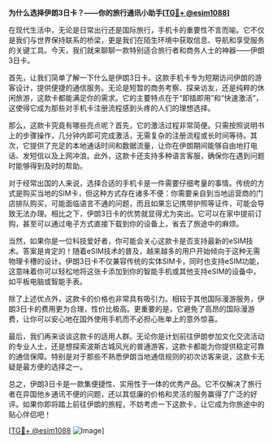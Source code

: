 **为什么选择伊朗3日卡？——你的旅行通讯小助手[[TG💪+ @esim1088](https://t.me/s/esim1088)]**

在现代生活中，无论是日常出行还是国际旅行，手机卡的重要性不言而喻。它不仅是我们与世界保持联系的桥梁，更是我们在陌生环境中获取信息、导航和享受服务的关键工具。今天，我们就来聊聊一款特别适合旅行者和商务人士的神器——伊朗3日卡。

首先，让我们简单了解一下什么是伊朗3日卡。这款手机卡专为短期访问伊朗的游客设计，提供便捷的通信服务。无论是短暂的商务考察、探亲访友，还是纯粹的休闲旅游，这款卡都能满足你的需求。它的主要特点在于“即插即用”和“快速激活”，这使得它成为那些对手机卡注册流程感到头疼的人们的理想选择。

那么，这款卡究竟有哪些亮点呢？首先，它的激活过程非常简便。只需按照说明书上的步骤操作，几分钟内即可完成激活，无需复杂的注册流程或长时间等待。其次，它提供了充足的本地通话时间和数据流量，让你在伊朗期间能够自由地打电话、发短信以及上网冲浪。此外，这款卡还支持多种语言客服，确保你在遇到问题时能够得到及时的帮助。

对于经常出国的人来说，选择合适的手机卡是一件需要仔细考量的事情。传统的方式是购买当地的SIM卡，但这种方式存在诸多不便：你需要亲自到当地运营商的门店排队购买，可能面临语言不通的问题，而且如果忘记携带护照等证件，可能会导致无法办理。相比之下，伊朗3日卡的优势就显得尤为突出。它可以在家中提前订购，甚至可以通过电子方式直接下载到你的设备上，省去了旅途中的麻烦。

当然，如果你是一位科技爱好者，你可能会关心这款卡是否支持最新的eSIM技术。答案是肯定的！随着eSIM技术的普及，越来越多的用户开始倾向于这种无需物理卡槽的设计。伊朗3日卡不仅兼容传统的实体SIM卡，同时也支持eSIM功能，这意味着你可以轻松地将这张卡添加到你的智能手机或其他支持eSIM的设备中，如平板电脑或智能手表。

除了上述优点外，这款卡的价格也非常具有吸引力。相较于其他国际漫游服务，伊朗3日卡的费用更为合理，性价比极高。更重要的是，它避免了高昂的国际漫游费，让你可以安心地在国外使用手机而不必担心账单上的意外惊喜。

最后，我们再来谈谈这款卡的适用人群。无论你是计划前往伊朗参加文化交流活动的专业人士，还是想探索波斯古城风光的普通游客，这款卡都能为你提供稳定可靠的通信保障。特别是对于那些不熟悉伊朗当地通信规则的初次访客来说，这款卡无疑是最方便的选择之一。

总之，伊朗3日卡是一款集便捷性、实用性于一体的优秀产品。它不仅解决了旅行者在异国他乡通讯不便的问题，还以其低廉的价格和灵活的服务赢得了广泛的好评。如果你即将踏上前往伊朗的旅程，不妨考虑一下这款卡，让它成为你旅途中的贴心伴侣吧！

[[TG💪+ @esim1088](https://t.me/s/esim1088) ![Image](https://i.postimg.cc/4NQfJmqS/Snipaste-2025-05-13-00-14-12.png)]